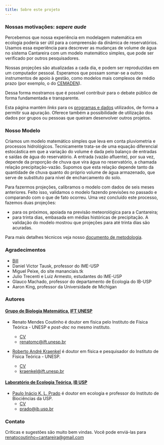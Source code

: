 ```yaml
---
title: Sobre este projeto
---
```


### Nossas motivações: _sapere aude_

Percebemos que nossa experiência em modelagem matemática em ecologia poderia
ser útil para a compreensão da dinâmica de reservatórios.  Usamos essa
experiência para descrever as mudanças de volume de água no sistema Cantareira
com um modelo matemático simples, que pode ser verificado por outros
pesquisadores.

Nossas projeções são atualizadas a cada dia, e podem ser reproduzidas
em um computador pessoal. Esperamos que possam somar-se a outros instrumentos
de apoio à gestão, como modelos mais complexos de médio prazo (por exemplo, o do
[CEMADEN](http://www.cemaden.gov.br/)).

Dessa forma mostramos que é possível contribuir para o debate público de forma
fundamentada e transparente.

Esta página mantém _links_ para os [programas e dados](dados.html)
utilizados, de forma a permitir sua apuração. Oferece
também a possibilidade de utilização dos dados por grupos ou pessoas
que queiram desenvolver outros projetos.

### Nosso Modelo

Criamos um modelo matemático simples que leva em conta pluviometria e
processos hidrológicos. Tecnicamente trata-se de uma equação
diferencial estocástica em que a variação do volume é dada pelo
balanço de entradas e saídas de água do reservatório.  A entrada
(vazão afluente), por sua vez, depende da proporção de chuva que vira
água no reservatório, a chamada relação precipitação-vazão. Supomos
que esta relação depende tanto da quantidade de chuva quanto do
próprio volume de água armazenado, que serve de substituto para nível
de encharcamento do solo.

Para fazermos projeções, calibramos o modelo com dados de seis meses
anteriores. Feito isso, validamos o modelo fazendo previsões no
passado e comparando com o que de fato ocorreu. Uma vez concluído este
processo, fazemos duas projeções:

* para os próximos, apoiada na previsão meteorológica para a
  Cantareira;
* para trinta dias, embasada em médias históricas de precipitação.
  A validação do modelo mostrou que 
  projeções para até trinta dias são acuradas.

Para mais detalhes técnicos veja nosso [documento de metodologia](detalhes-tecnicos.pdf).


### Agradecimentos

* [Bill](http://jornalggn.com.br/noticia/as-chuvas-de-verao-e-o-cenario-para-o-sistema-cantareira-por-bill)
* Daniel Victor Tausk, professor do IME-USP
* Miguel Peixe, do site mananciais.tk
* Julio Trecenti e Luiz Armesto, estudantes do IME-USP
* Glauco Machado, professor do departamento de Ecologia do IB-USP
* Aaron King, professor da Universidade de Michigan

### Autores

#### [Grupo de Biologia Matemática](http://www.ift.unesp.br/users/kraenkel/Roberto_Andre_Kraenkel.html), [IFT UNESP](http://www.ift.unesp.br/br/)

* Renato Mendes Coutinho é doutor em física pelo Instituto de Física Teórica - UNESP e *post-doc* no mesmo instituto.
    + [CV](http://lattes.cnpq.br/1301865568118160)
    + <renatomc@ift.unesp.br>
	
* [Roberto André Kraenkel](http://www.ift.unesp.br/users/kraenkel/) é doutor em física e pesquisador do Instituto de Física Teórica - UNESP.
    + [CV](http://lattes.cnpq.br/8497878967418484)
    + <kraenkel@ift.unesp.br>
	
#### [Laboratório de Ecologia Teórica](http://ecologia.ib.usp.br/let), [IB USP](http://www.ib.usp.br/)

* [Paulo Inácio K. L. Prado](http://ecologia.ib.usp.br/let/doku.php?id=prado:start) é doutor em ecologia e professor do Instituto de Biociências da USP.
    + [CV](http://lattes.cnpq.br/3884092565521453)
    + <prado@ib.usp.br>


### Contato
Críticas e sugestões são muito bem vindas.
Você pode enviá-las para <renatocoutinho+cantareira@gmail.com>
